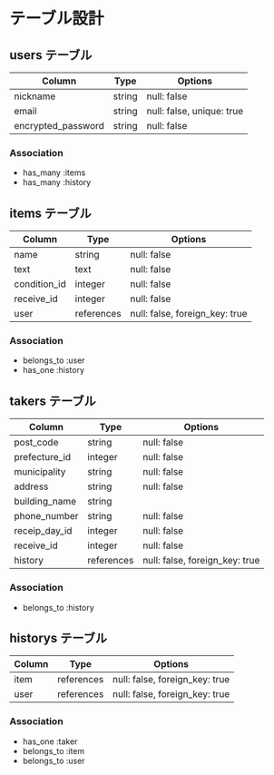 # テーブル設計

## users テーブル

| Column             | Type   | Options      |
| ------------------ | ------ | -----------  |
| nickname           | string | null: false  |
| email              | string | null: false, unique: true |
| encrypted_password | string | null: false  |


### Association

- has_many :items
- has_many :history

## items テーブル

| Column                 | Type   | Options     |
| ------------------     | ------ | ----------- |
| name                   | string | null: false |
| text                   | text | null: false |
| condition_id           | integer | null: false |
| receive_id             | integer | null: false |
| user                   | references | null: false, foreign_key: true |

### Association

- belongs_to :user
- has_one :history

## takers テーブル

| Column             | Type   | Options     |
| ------------------ | ------ | ----------- |
| post_code          | string | null: false |
| prefecture_id      | integer | null: false |
| municipality       | string | null: false |
| address            | string | null: false |
| building_name      | string |
| phone_number       | string | null: false |
| receip_day_id      | integer | null: false |
| receive_id         | integer | null: false |
| history            | references | null: false, foreign_key: true |

### Association

- belongs_to :history


## historys テーブル

| Column             | Type      | Options     |
| ------------------ | --------- | ----------- |
| item               | references | null: false, foreign_key: true |
| user               | references | null: false, foreign_key: true |

### Association

- has_one :taker
- belongs_to :item
- belongs_to :user
